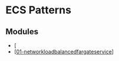 ECS Patterns
===

Modules
---

- [
- [[01-networkloadbalancedfargateservice]]

[//begin]: # "Autogenerated link references for markdown compatibility"
[01-networkloadbalancedfargateservice]: 01-networkloadbalancedfargateservice.md "NetworkLoadBalancedFargateService"
[//end]: # "Autogenerated link references"
